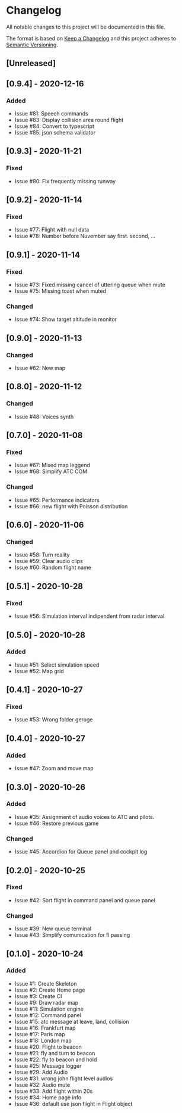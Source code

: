 # Changelog

All notable changes to this project will be documented in this file.

The format is based on [Keep a Changelog](http://keepachangelog.com/en/1.0.0/)
and this project adheres to [Semantic Versioning](http://semver.org/spec/v2.0.0.html).

## [Unreleased]

## [0.9.4] - 2020-12-16

### Added

- Issue #81: Speech commands
- Issue #83: Display collision area round flight
- Issue #84: Convert to typescript
- Issue #85: json schema validator

## [0.9.3] - 2020-11-21

### Fixed

- Issue #80: Fix frequently missing runway

## [0.9.2] - 2020-11-14

### Fixed

- Issue #77: Flight with null data
- Issue #78: Number before Nuvember say first. second, ...

## [0.9.1] - 2020-11-14

### Fixed

- Issue #73: Fixed missing cancel of uttering queue when mute
- Issue #75: Missing toast when muted

### Changed

- Issue #74: Show target altitude in monitor

## [0.9.0] - 2020-11-13

### Changed

- Issue #62: New map

## [0.8.0] - 2020-11-12

### Changed

- Issue #48: Voices synth

## [0.7.0] - 2020-11-08

### Fixed

- Issue #67: Mixed map leggend
- Issue #68: Simplify ATC COM

### Changed

- Issue #65: Performance indicators
- Issue #66: new flight with Poisson distribution

## [0.6.0] - 2020-11-06

### Changed

- Issue #58: Turn reality
- Issue #59: Clear audio clips
- Issue #60: Random flight name

## [0.5.1] - 2020-10-28

### Fixed

- Issue #56: Simulation interval indipendent from radar interval

## [0.5.0] - 2020-10-28

### Added

- Issue #51: Select simulation speed
- Issue #52: Map grid

## [0.4.1] - 2020-10-27

### Fixed

- Issue #53: Wrong folder geroge

## [0.4.0] - 2020-10-27

### Added

- Issue #47: Zoom and move map

## [0.3.0] - 2020-10-26

### Added

- Issue #35: Assignment of audio voices to ATC and pilots.
- Issue #46: Restore previous game

### Changed

- Issue #45: Accordion for Queue panel and cockpit log

## [0.2.0] - 2020-10-25

### Fixed

- Issue #42: Sort flight in command panel and queue panel

### Changed

- Issue #39: New queue terminal
- Issue #43: Simplify comunication for fl passing

## [0.1.0] - 2020-10-24

### Added

- Issue #1: Create Skeleton
- Issue #2: Create Home page
- Issue #3: Create CI
- Issue #9: Draw radar map
- Issue #11: Simulation engine
- Issue #12: Command panel
- Issue #15: atc message at leave, land, collision
- Issue #16: Frankfurt map
- Issue #17: Paris map
- Issue #18: London map
- Issue #20: Flight to beacon
- Issue #21: fly and turn to beacon
- Issue #22: fly to beacon and hold
- Issue #25: Message logger
- Issue #29: Add Audio
- Issue #31: wrong john flight level audios
- Issue #32: Audio mute
- Issue #33: Add flight within 20s
- Issue #34: Home page info
- Issue #36: default use json flight in Flight object
